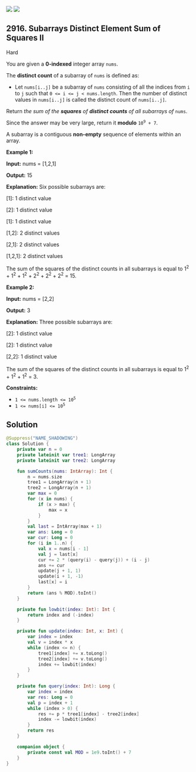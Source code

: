 [![](https://img.shields.io/github/stars/javadev/LeetCode-in-Kotlin?label=Stars&style=flat-square)](https://github.com/javadev/LeetCode-in-Kotlin)
[![](https://img.shields.io/github/forks/javadev/LeetCode-in-Kotlin?label=Fork%20me%20on%20GitHub%20&style=flat-square)](https://github.com/javadev/LeetCode-in-Kotlin/fork)

## 2916\. Subarrays Distinct Element Sum of Squares II

Hard

You are given a **0-indexed** integer array `nums`.

The **distinct count** of a subarray of `nums` is defined as:

*   Let `nums[i..j]` be a subarray of `nums` consisting of all the indices from `i` to `j` such that `0 <= i <= j < nums.length`. Then the number of distinct values in `nums[i..j]` is called the distinct count of `nums[i..j]`.

Return _the sum of the **squares** of **distinct counts** of all subarrays of_ `nums`.

Since the answer may be very large, return it **modulo** <code>10<sup>9</sup> + 7</code>.

A subarray is a contiguous **non-empty** sequence of elements within an array.

**Example 1:**

**Input:** nums = [1,2,1]

**Output:** 15

**Explanation:** Six possible subarrays are: 

[1]: 1 distinct value 

[2]: 1 distinct value 

[1]: 1 distinct value 

[1,2]: 2 distinct values

[2,1]: 2 distinct values

[1,2,1]: 2 distinct values

The sum of the squares of the distinct counts in all subarrays is equal to 1<sup>2</sup> + 1<sup>2</sup> + 1<sup>2</sup> + 2<sup>2</sup> + 2<sup>2</sup> + 2<sup>2</sup> = 15.

**Example 2:**

**Input:** nums = [2,2]

**Output:** 3

**Explanation:** Three possible subarrays are: 

[2]: 1 distinct value 

[2]: 1 distinct value

[2,2]: 1 distinct value 

The sum of the squares of the distinct counts in all subarrays is equal to 1<sup>2</sup> + 1<sup>2</sup> + 1<sup>2</sup> = 3.

**Constraints:**

*   <code>1 <= nums.length <= 10<sup>5</sup></code>
*   <code>1 <= nums[i] <= 10<sup>5</sup></code>

## Solution

```kotlin
@Suppress("NAME_SHADOWING")
class Solution {
    private var n = 0
    private lateinit var tree1: LongArray
    private lateinit var tree2: LongArray

    fun sumCounts(nums: IntArray): Int {
        n = nums.size
        tree1 = LongArray(n + 1)
        tree2 = LongArray(n + 1)
        var max = 0
        for (x in nums) {
            if (x > max) {
                max = x
            }
        }
        val last = IntArray(max + 1)
        var ans: Long = 0
        var cur: Long = 0
        for (i in 1..n) {
            val x = nums[i - 1]
            val j = last[x]
            cur += 2 * (query(i) - query(j)) + (i - j)
            ans += cur
            update(j + 1, 1)
            update(i + 1, -1)
            last[x] = i
        }
        return (ans % MOD).toInt()
    }

    private fun lowbit(index: Int): Int {
        return index and (-index)
    }

    private fun update(index: Int, x: Int) {
        var index = index
        val v = index * x
        while (index <= n) {
            tree1[index] += x.toLong()
            tree2[index] += v.toLong()
            index += lowbit(index)
        }
    }

    private fun query(index: Int): Long {
        var index = index
        var res: Long = 0
        val p = index + 1
        while (index > 0) {
            res += p * tree1[index] - tree2[index]
            index -= lowbit(index)
        }
        return res
    }

    companion object {
        private const val MOD = 1e9.toInt() + 7
    }
}
```